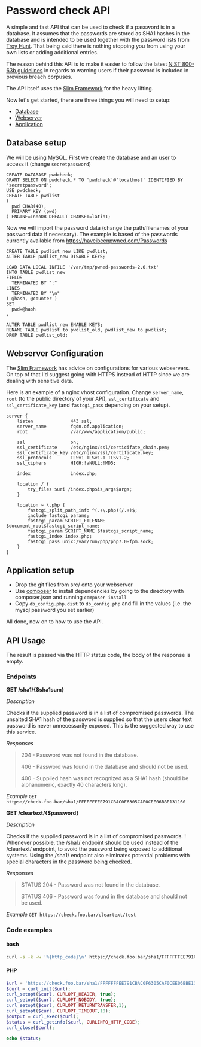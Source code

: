 # Password check API
A simple and fast API that can be used to check if a password is in a database.
It assumes that the passwords are stored as SHA1 hashes in the database and is intended to be used together with the password lists from [Troy Hunt](https://haveibeenpwned.com/Passwords). That being said there is nothing stopping you from using your own lists or adding additional entries.

The reason behind this API is to make it easier to follow the latest [NIST 800-63b guidelines](https://pages.nist.gov/800-63-3/sp800-63b.html) in regards to warning users if their password is included in previous breach corpuses.

The API itself uses the [Slim Framework](https://www.slimframework.com/) for the heavy lifting.

Now let's get started, there are three things you will need to setup:
  * [Database](#database-setup)
  * [Webserver](#webserver-configuration)
  * [Application](#application-setup)


## Database setup
We will be using MySQL. First we create the database and an user to access it (change `secretpassword`)

    CREATE DATABASE pwdcheck;
    GRANT SELECT ON pwdcheck.* TO 'pwdcheck'@'localhost' IDENTIFIED BY 'secretpassword';
    USE pwdcheck;
    CREATE TABLE pwdlist
    (
      pwd CHAR(40),
      PRIMARY KEY (pwd)
    ) ENGINE=InnoDB DEFAULT CHARSET=latin1;

Now we will import the password data (change the path/filenames of your password data if necessary).
The example is based of the passwords currently available from https://haveibeenpwned.com/Passwords

    CREATE TABLE pwdlist_new LIKE pwdlist;
    ALTER TABLE pwdlist_new DISABLE KEYS;

    LOAD DATA LOCAL INFILE '/var/tmp/pwned-passwords-2.0.txt'
    INTO TABLE pwdlist_new
    FIELDS
      TERMINATED BY ":"
    LINES
      TERMINATED BY "\n"
    ( @hash, @counter )
    SET
      pwd=@hash
    ;

    ALTER TABLE pwdlist_new ENABLE KEYS;
    RENAME TABLE pwdlist to pwdlist_old, pwdlist_new to pwdlist;
    DROP TABLE pwdlist_old;



## Webserver Configuration
The [Slim Framework](https://www.slimframework.com/docs/start/web-servers.html) has advice on configurations for various webservers. On top of that I'd suggest going with HTTPS instead of HTTP since we are dealing with sensitive data.

Here is an example of a nginx vhost configuration. Change `server_name`, `root` (to the public directory of your API), `ssl_certificate` and `ssl_certificate_key` (and `fastcgi_pass` depending on your setup).

    server {
        listen              443 ssl;
        server_name         fqdn.of.application;
        root                /var/www/application/public;

        ssl                 on;
        ssl_certificate     /etc/nginx/ssl/certicifate_chain.pem;
        ssl_certificate_key /etc/nginx/ssl/certificate.key;
        ssl_protocols       TLSv1 TLSv1.1 TLSv1.2;
        ssl_ciphers         HIGH:!aNULL:!MD5;

        index               index.php;

        location / {
            try_files $uri /index.php$is_args$args;
        }

        location ~ \.php {
            fastcgi_split_path_info ^(.+\.php)(/.+)$;
            include fastcgi_params;
            fastcgi_param SCRIPT_FILENAME $document_root$fastcgi_script_name;
            fastcgi_param SCRIPT_NAME $fastcgi_script_name;
            fastcgi_index index.php;
            fastcgi_pass unix:/var/run/php/php7.0-fpm.sock;
        }
    }


## Application setup
* Drop the git files from src/ onto your webserver
* Use [composer](https://getcomposer.org/) to install dependencies by going to the directory with composer.json and running `composer install`
* Copy `db_config.php.dist` to `db_config.php` and fill in the values (i.e. the mysql password you set earlier)

All done, now on to how to use the API.

## API Usage
The result is passed via the HTTP status code, the body of the response is empty.
### Endpoints

__GET /sha1/{$sha1sum}__

_Description_

Checks if the supplied password is in a list of compromised passwords. The unsalted SHA1 hash of the password is supplied so that the users clear text password is never unnecessarily exposed.
This is the suggested way to use this service.

_Responses_
> 204 - Password was not found in the database.
>
> 406 - Password was found in the database and should not be used.
>
> 400 - Supplied hash was not recognized as a SHA1 hash (should be alphanumeric, exactly 40 characters long).

_Example_
`GET https://check.foo.bar/sha1/FFFFFFFEE791CBAC0F6305CAF0CEE06BBE131160`


__GET /cleartext/{$password}__

_Description_

Checks if the supplied password is in a list of compromised passwords.
! Whenever possible, the /sha1/ endpoint should be used instead of the /cleartext/ endpoint, to avoid the password being exposed to additional systems.
Using the /sha1/ endpoint also eliminates potential problems with special characters in the password being checked.

_Responses_
> STATUS 204 - Password was not found in the database.
>
> STATUS 406 - Password was found in the database and should not be used.

_Example_
`GET https://check.foo.bar/cleartext/test`

### Code examples

#### bash
```bash
curl -s -k -w '%{http_code}\n' https://check.foo.bar/sha1/FFFFFFFEE791CBAC0F6305CAF0CEE06BBE131160
```

#### PHP
```PHP
$url = 'https://check.foo.bar/sha1/FFFFFFFEE791CBAC0F6305CAF0CEE06BBE131160';
$curl = curl_init($url);
curl_setopt($curl, CURLOPT_HEADER, true);
curl_setopt($curl, CURLOPT_NOBODY, true);
curl_setopt($curl, CURLOPT_RETURNTRANSFER,1);
curl_setopt($curl, CURLOPT_TIMEOUT,10);
$output = curl_exec($curl);
$status = curl_getinfo($curl, CURLINFO_HTTP_CODE);
curl_close($curl);

echo $status;
```


